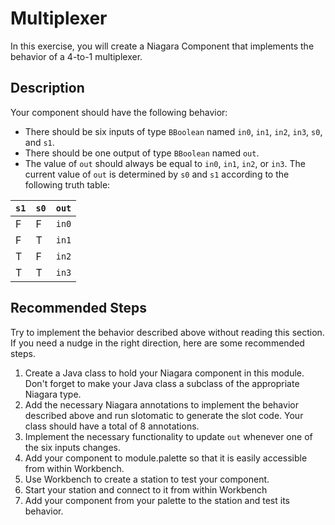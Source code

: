 # Multiplexer
In this exercise, you will create a Niagara Component that implements the behavior of a 4-to-1 multiplexer.

## Description
 Your component should have the following behavior:
* There should be six inputs of type `BBoolean` named `in0`, `in1`, `in2`, `in3`, `s0`, and `s1`.
* There should be one output of type `BBoolean` named `out`.
* The value of `out` should always be equal to `in0`, `in1`, `in2`, or `in3`. The current value of `out` is determined by `s0` and `s1` according to the following truth table:

| `s1` | `s0` | `out` |
| ---- | ---- | ----- |
| F | F | `in0` |
| F | T | `in1` |
| T | F | `in2` |
| T | T | `in3` |

## Recommended Steps
Try to implement the behavior described above without reading this section. If you need a nudge in the right direction, here are some recommended steps.

1. Create a Java class to hold your Niagara component in this module. Don't forget to make your Java class a subclass of the appropriate Niagara type.
2. Add the necessary Niagara annotations to implement the behavior described above and run slotomatic to generate the slot code. Your class should have a total of 8 annotations.
3. Implement the necessary functionality to update `out` whenever one of the six inputs changes.
4. Add your component to module.palette so that it is easily accessible from within Workbench.
5. Use Workbench to create a station to test your component.
6. Start your station and connect to it from within Workbench
7. Add your component from your palette to the station and test its behavior.